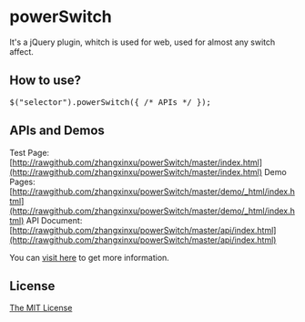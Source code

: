 
powerSwitch
================
It's a jQuery plugin, whitch is used for web, used for almost any switch affect. 

How to use?
----------------
<pre>$("selector").powerSwitch({ /* APIs */ });</pre>

APIs and Demos
------------------
Test Page: [http://rawgithub.com/zhangxinxu/powerSwitch/master/index.html](http://rawgithub.com/zhangxinxu/powerSwitch/master/index.html)
Demo Pages: [http://rawgithub.com/zhangxinxu/powerSwitch/master/demo/_html/index.html](http://rawgithub.com/zhangxinxu/powerSwitch/master/demo/_html/index.html)
API Document: [http://rawgithub.com/zhangxinxu/powerSwitch/master/api/index.html](http://rawgithub.com/zhangxinxu/powerSwitch/master/api/index.html)

You can [visit here](http://www.zhangxinxu.com/wordpress/?p=3758) to get more information.


License
-------------------
[The MIT License](https://github.com/zhangxinxu/powerSwitch/blob/master/LICENSE.md)




